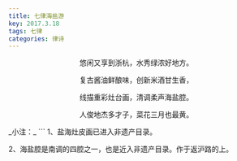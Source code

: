 ```yaml
---
title: 七律海盐游
key: 2017.3.18
tags: 七律
categories: 律诗
---
```


<p align="center">悠闲又享到浙杭，水秀绿浓好地方。
</p>
<p align="center">复古酱油鲜酿味，创新米酒甘生香，
</p>
<p align="center">线描重彩灶台画，清调柔声海盐腔。
</p>
<p align="center">人俊地杰多才子，菜花三月也最黄。
</p>
_小注：_
```
1、盐海灶皮画已进入非遗产目录。

2、海盐腔是南调的四腔之一，也是近入非遗产目录。作于返沪路的上。

```